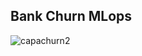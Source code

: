 ## **Bank Churn MLops**
![capachurn2](https://github.com/user-attachments/assets/64f585e9-246f-4147-8c13-59853454e316)
